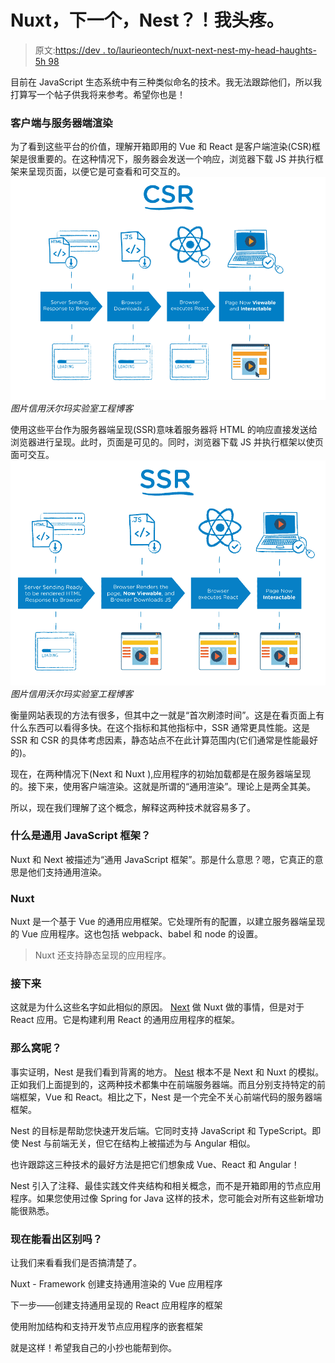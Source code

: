 # Nuxt，下一个，Nest？！我头疼。

> 原文:[https://dev . to/laurieontech/nuxt-next-nest-my-head-haughts-5h 98](https://dev.to/laurieontech/nuxt-next-nest-my-head-hurts-5h98)

目前在 JavaScript 生态系统中有三种类似命名的技术。我无法跟踪他们，所以我打算写一个帖子供我将来参考。希望你也是！

### [](#client-vs-serverside-rendering)客户端与服务器端渲染

为了看到这些平台的价值，理解开箱即用的 Vue 和 React 是客户端渲染(CSR)框架是很重要的。在这种情况下，服务器会发送一个响应，浏览器下载 JS 并执行框架来呈现页面，以便它是可查看和可交互的。 [![Client side rendering diagram](img/747786a71ceb71b0159728f78aee38c1.png)](https://res.cloudinary.com/practicaldev/image/fetch/s--t-5DaXco--/c_limit%2Cf_auto%2Cfl_progressive%2Cq_auto%2Cw_880/https://miro.medium.com/max/8930/1%2ACRiH0hUGoS3aoZaIY4H2yg.png) 
*图片信用沃尔玛实验室工程博客*

使用这些平台作为服务器端呈现(SSR)意味着服务器将 HTML 的响应直接发送给浏览器进行呈现。此时，页面是可见的。同时，浏览器下载 JS 并执行框架以使页面可交互。 [![Server side rendering diagram](img/86f5d0d4960ea827b7fcabf781d00518.png)](https://res.cloudinary.com/practicaldev/image/fetch/s--gnH_5SkG--/c_limit%2Cf_auto%2Cfl_progressive%2Cq_auto%2Cw_880/https://miro.medium.com/max/8468/1%2AjJkEQpgZ8waQ5P-W5lhxuQ.png) *图片信用沃尔玛实验室工程博客*

衡量网站表现的方法有很多，但其中之一就是“首次刷漆时间”。这是在看页面上有什么东西可以看得多快。在这个指标和其他指标中，SSR 通常更具性能。这是 SSR 和 CSR 的具体考虑因素，静态站点不在此计算范围内(它们通常是性能最好的)。

现在，在两种情况下(Next 和 Nuxt ),应用程序的初始加载都是在服务器端呈现的。接下来，使用客户端渲染。这就是所谓的“通用渲染”。理论上是两全其美。

所以，现在我们理解了这个概念，解释这两种技术就容易多了。

### [](#what-is-a-universal-javascript-framework)什么是通用 JavaScript 框架？

Nuxt 和 Next 被描述为“通用 JavaScript 框架”。那是什么意思？嗯，它真正的意思是他们支持通用渲染。

### [](#nuxt)Nuxt

Nuxt 是一个基于 Vue 的通用应用框架。它处理所有的配置，以建立服务器端呈现的 Vue 应用程序。这也包括 webpack、babel 和 node 的设置。

> Nuxt 还支持静态呈现的应用程序。

### [](#next)接下来

这就是为什么这些名字如此相似的原因。 [Next](https://nextjs.org/) 做 Nuxt 做的事情，但是对于 React 应用。它是构建利用 React 的通用应用程序的框架。

### [](#so-what-about-nest)那么窝呢？

事实证明，Nest 是我们看到背离的地方。 [Nest](https://nestjs.com/) 根本不是 Next 和 Nuxt 的模拟。正如我们上面提到的，这两种技术都集中在前端服务器端。而且分别支持特定的前端框架，Vue 和 React。相比之下，Nest 是一个完全不关心前端代码的服务器端框架。

Nest 的目标是帮助您快速开发后端。它同时支持 JavaScript 和 TypeScript。即使 Nest 与前端无关，但它在结构上被描述为与 Angular 相似。

也许跟踪这三种技术的最好方法是把它们想象成 Vue、React 和 Angular！

Nest 引入了注释、最佳实践文件夹结构和相关概念，而不是开箱即用的节点应用程序。如果您使用过像 Spring for Java 这样的技术，您可能会对所有这些新增功能很熟悉。

### [](#can-we-tell-the-difference-now)现在能看出区别吗？

让我们来看看我们是否搞清楚了。

Nuxt - Framework 创建支持通用渲染的 Vue 应用程序

下一步——创建支持通用呈现的 React 应用程序的框架

使用附加结构和支持开发节点应用程序的嵌套框架

就是这样！希望我自己的小抄也能帮到你。